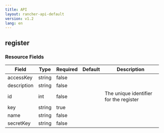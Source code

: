 ```yaml
---
title: API
layout: rancher-api-default
version: v1.2
lang: en
---
```


## register





### Resource Fields

Field | Type | Required | Default | Description
---|---|---|---|---
accessKey | string | false |  | 
description | string | false |  | 
id | int | false |  | The unique identifier for the register
key | string | true |  | 
name | string | false |  | 
secretKey | string | false |  | 

